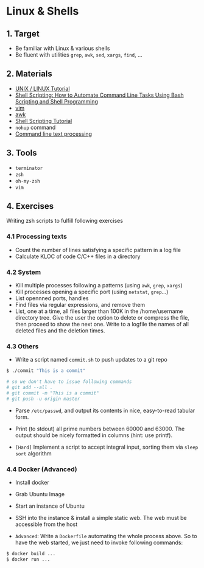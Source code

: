Linux & Shells
============================

## 1. Target

- Be familiar with Linux & various shells
- Be fluent with utilities `grep`, `awk`, `sed`, `xargs`, `find`, ...

## 2. Materials

- [UNIX / LINUX Tutorial](http://www.tutorialspoint.com/unix/)
- [Shell Scripting: How to Automate Command Line Tasks Using Bash Scripting and Shell Programming](https://www.amazon.com/Shell-Scripting-Automate-Command-Programming/dp/151738043X)
- [vim](http://www.openvim.com/)
- [awk](https://www.tutorialspoint.com/awk/)
- [Shell Scripting Tutorial](https://www.shellscript.sh/index.html)
- `nohup` command
- [Command line text processing](https://github.com/learnbyexample/Command-line-text-processing)


## 3. Tools

- `terminator`
- `zsh`
- `oh-my-zsh`
- `vim`

## 4. Exercises

Writing zsh scripts to fulfill following exercises

### 4.1 Processing texts

- Count the number of lines satisfying a specific pattern in a log file
- Calculate KLOC of code C/C++ files in a directory

### 4.2 System

- Kill multiple processes following a patterns (using `awk`, `grep`, `xargs`)
- Kill processes opening a specific port (using `netstat`, `grep`...)
- List opennned ports, handles
- Find files via regular expressions, and remove them
- List, one at a time, all files larger than 100K in the /home/username directory tree. Give the user the option to delete or compress the file, then proceed to show the next one. Write to a logfile the names of all deleted files and the deletion times.

### 4.3 Others
- Write a script named `commit.sh` to push updates to a git repo

```sh
$ ./commit "This is a commit"

# so we don't have to issue following commands
# git add --all .
# git commit -m "This is a commit"
# git push -u origin master
```

- Parse `/etc/passwd`, and output its contents in nice, easy-to-read tabular form.

- Print (to stdout) all prime numbers between 60000 and 63000. The output should be nicely formatted in columns (hint: use printf).

- `[Hard]` Implement a script to accept integral input, sorting them via `sleep sort` algorithm

### 4.4 Docker (Advanced)

- Install docker

- Grab Ubuntu Image

- Start an instance of Ubuntu 

- SSH into the instance & install a simple static web. The web must be accessible from the host

- `Advanced`: Write a `Dockerfile` automating the whole process above. So to have the web started, we just need to invoke following commands:



```sh
$ docker build ...
$ docker run ...
```

